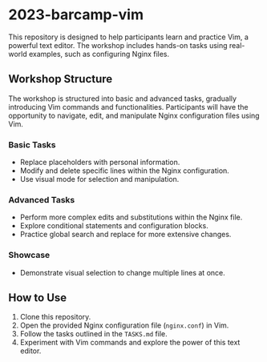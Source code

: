 # 2023-barcamp-vim

This repository is designed to help participants learn and practice Vim, a powerful text editor. The workshop includes hands-on tasks using real-world examples, such as configuring Nginx files.

## Workshop Structure

The workshop is structured into basic and advanced tasks, gradually introducing Vim commands and functionalities. Participants will have the opportunity to navigate, edit, and manipulate Nginx configuration files using Vim.

### Basic Tasks
- Replace placeholders with personal information.
- Modify and delete specific lines within the Nginx configuration.
- Use visual mode for selection and manipulation.

### Advanced Tasks
- Perform more complex edits and substitutions within the Nginx file.
- Explore conditional statements and configuration blocks.
- Practice global search and replace for more extensive changes.

### Showcase
- Demonstrate visual selection to change multiple lines at once.

## How to Use

1. Clone this repository.
2. Open the provided Nginx configuration file (`nginx.conf`) in Vim.
3. Follow the tasks outlined in the `TASKS.md` file.
4. Experiment with Vim commands and explore the power of this text editor.

